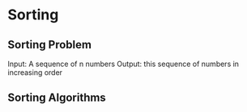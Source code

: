 # Sorting

## Sorting Problem
Input: A sequence of n numbers
Output: this sequence of numbers in increasing order

## Sorting Algorithms 
